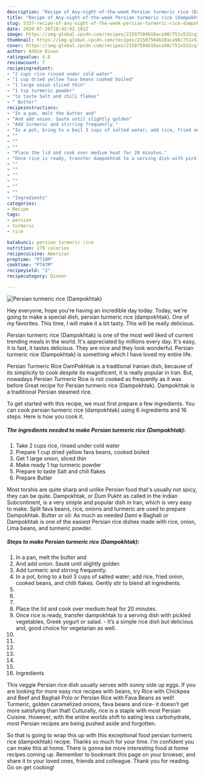 ```yaml
---
description: "Recipe of Any-night-of-the-week Persian turmeric rice (Dampokhtak)"
title: "Recipe of Any-night-of-the-week Persian turmeric rice (Dampokhtak)"
slug: 5337-recipe-of-any-night-of-the-week-persian-turmeric-rice-dampokhtak
date: 2020-07-26T18:43:02.101Z
image: https://img-global.cpcdn.com/recipes/21507504b10aca90/751x532cq70/persian-turmeric-rice-dampokhtak-recipe-main-photo.jpg
thumbnail: https://img-global.cpcdn.com/recipes/21507504b10aca90/751x532cq70/persian-turmeric-rice-dampokhtak-recipe-main-photo.jpg
cover: https://img-global.cpcdn.com/recipes/21507504b10aca90/751x532cq70/persian-turmeric-rice-dampokhtak-recipe-main-photo.jpg
author: Addie Dixon
ratingvalue: 4.8
reviewcount: 7
recipeingredient:
- "2 cups rice rinsed under cold water"
- "1 cup dried yellow fava beans cooked boiled"
- "1 large onion sliced thin"
- "1 tsp turmeric powder"
- "to taste Salt and chili flakes"
- " Butter"
recipeinstructions:
- "In a pan, melt the butter and"
- "And add onion. Sauté until slightly golden"
- "Add turmeric and stirring frequently."
- "In a pot, bring to a boil 3 cups of salted water; add rice, fried onion, cooked beans, and chilli flakes. Gently stir to blend all ingredients."
- ""
- ""
- ""
- "Place the lid and cook over medium heat for 20 minutes."
- "Once rice is ready, transfer dampokhtak to a serving dish with pickled vegetables, Greek yogurt or salad. It’s a simple rice dish but delicious and, good choice for vegetarian as well."
- ""
- ""
- ""
- ""
- ""
- ""
- "Ingredients"
categories:
- Recipe
tags:
- persian
- turmeric
- rice

katakunci: persian turmeric rice 
nutrition: 179 calories
recipecuisine: American
preptime: "PT10M"
cooktime: "PT47M"
recipeyield: "2"
recipecategory: Dinner

---
```



![Persian turmeric rice (Dampokhtak)](https://img-global.cpcdn.com/recipes/21507504b10aca90/751x532cq70/persian-turmeric-rice-dampokhtak-recipe-main-photo.jpg)

Hey everyone, hope you're having an incredible day today. Today, we're going to make a special dish, persian turmeric rice (dampokhtak). One of my favorites. This time, I will make it a bit tasty. This will be really delicious.

Persian turmeric rice (Dampokhtak) is one of the most well liked of current trending meals in the world. It's appreciated by millions every day. It's easy, it is fast, it tastes delicious. They are nice and they look wonderful. Persian turmeric rice (Dampokhtak) is something which I have loved my entire life.

Persian Turmeric Rice DamPokhtak is a traditional Iranian dish, because of its simplicity to cook despite its magnificent, it is really popular in Iran. But, nowadays Persian Turmeric Rice is not cooked as frequently as it was before Great recipe for Persian turmeric rice (Dampokhtak). Dampokhtak is a traditional Persian steamed rice.


To get started with this recipe, we must first prepare a few ingredients. You can cook persian turmeric rice (dampokhtak) using 6 ingredients and 16 steps. Here is how you cook it.

<!--inarticleads1-->

##### The ingredients needed to make Persian turmeric rice (Dampokhtak):

1. Take 2 cups rice, rinsed under cold water
1. Prepare 1 cup dried yellow fava beans, cooked boiled
1. Get 1 large onion, sliced thin
1. Make ready 1 tsp turmeric powder
1. Prepare to taste Salt and chili flakes
1. Prepare  Butter


Most torshis are quite sharp and unlike Persian food that&#39;s usually not spicy, they can be quite. Dampokhtak, or Dum Pukht as called in the Indian Subcontinent, is a very simple and popular dish in Iran, which is very easy to make. Split fava beans, rice, onions and turmeric are used to prepare Dampokhtak. Butter or oil: As much as needed Dami e Baghali or Dampokhtak is one of the easiest Persian rice dishes made with rice, onion, Lima beans, and turmeric powder. 

<!--inarticleads2-->

##### Steps to make Persian turmeric rice (Dampokhtak):

1. In a pan, melt the butter and
1. And add onion. Sauté until slightly golden
1. Add turmeric and stirring frequently.
1. In a pot, bring to a boil 3 cups of salted water; add rice, fried onion, cooked beans, and chilli flakes. Gently stir to blend all ingredients.
1. 
1. 
1. 
1. Place the lid and cook over medium heat for 20 minutes.
1. Once rice is ready, transfer dampokhtak to a serving dish with pickled vegetables, Greek yogurt or salad. - It’s a simple rice dish but delicious and, good choice for vegetarian as well.
1. 
1. 
1. 
1. 
1. 
1. 
1. Ingredients


This veggie Persian rice dish usually serves with sunny side up eggs. If you are looking for more easy rice recipes with beans, try Rice with Chickpea and Beef and Baghali Polo or Persian Rice with Fava Beans as well! Turmeric, golden caramelized onions, fava beans and rice- it doesn&#39;t get more satisfying than that! Culturally, rice is a staple with most Persian Cuisine. However, with the entire worlds shift to eating less carbohydrate, most Persian recipes are being pushed aside and forgotten. 

So that is going to wrap this up with this exceptional food persian turmeric rice (dampokhtak) recipe. Thanks so much for your time. I'm confident you can make this at home. There is gonna be more interesting food at home recipes coming up. Remember to bookmark this page on your browser, and share it to your loved ones, friends and colleague. Thank you for reading. Go on get cooking!
